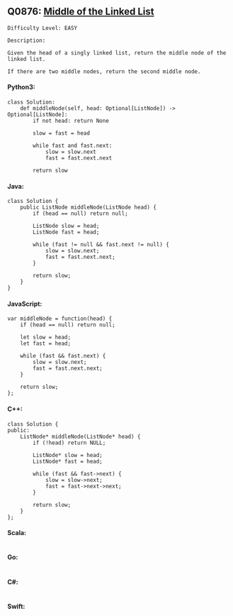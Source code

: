 ## Q0876: [Middle of the Linked List](https://leetcode.com/problems/middle-of-the-linked-list/)

```
Difficulty Level: EASY
```

```
Description:

Given the head of a singly linked list, return the middle node of the linked list.

If there are two middle nodes, return the second middle node.
```

#### Python3:

```
class Solution:
    def middleNode(self, head: Optional[ListNode]) -> Optional[ListNode]:
        if not head: return None

        slow = fast = head

        while fast and fast.next:
            slow = slow.next
            fast = fast.next.next

        return slow
```

#### Java:

```
class Solution {
    public ListNode middleNode(ListNode head) {
        if (head == null) return null;

        ListNode slow = head;
        ListNode fast = head;

        while (fast != null && fast.next != null) {
            slow = slow.next;
            fast = fast.next.next;
        }

        return slow;
    }
}
```

#### JavaScript:

```
var middleNode = function(head) {
    if (head == null) return null;

    let slow = head;
    let fast = head;

    while (fast && fast.next) {
        slow = slow.next;
        fast = fast.next.next;
    }

    return slow;
};
```

#### C++:

```
class Solution {
public:
    ListNode* middleNode(ListNode* head) {
        if (!head) return NULL;

        ListNode* slow = head;
        ListNode* fast = head;

        while (fast && fast->next) {
            slow = slow->next;
            fast = fast->next->next;
        }

        return slow;
    }
};
```

#### Scala:

```

```

#### Go:

```

```

#### C#:

```

```

#### Swift:

```

```